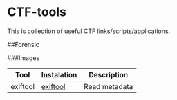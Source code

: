 # CTF-tools

This is collection of useful CTF links/scripts/applications. 

##Forensic

###Images

| Tool | Instalation | Description |
|----------|------|-------------|
| exiftool | [exiftool](https://linoxide.com/linux-how-to/install-use-exiftool-linux-ubuntu-centos/) | Read metadata |
